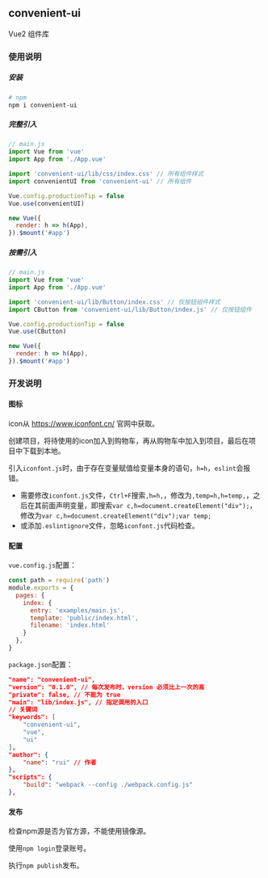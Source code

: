## convenient-ui

Vue2 组件库

### 使用说明

##### 安装

```bash
# npm
npm i convenient-ui
```

##### 完整引入

```javascript
// main.js
import Vue from 'vue'
import App from './App.vue'

import 'convenient-ui/lib/css/index.css' // 所有组件样式
import convenientUI from 'convenient-ui' // 所有组件

Vue.config.productionTip = false
Vue.use(convenientUI)

new Vue({
  render: h => h(App),
}).$mount('#app')
```

##### 按需引入

```javascript
// main.js 
import Vue from 'vue'
import App from './App.vue'

import 'convenient-ui/lib/Button/index.css' // 仅按钮组件样式
import CButton from 'convenient-ui/lib/Button/index.js' // 仅按钮组件

Vue.config.productionTip = false
Vue.use(CButton)

new Vue({
  render: h => h(App),
}).$mount('#app')
```

### 开发说明

#### 图标

icon从 https://www.iconfont.cn/ 官网中获取。

创建项目，将待使用的icon加入到购物车，再从购物车中加入到项目，最后在项目中下载到本地。

引入`iconfont.js`时，由于存在变量赋值给变量本身的语句，`h=h`，`eslint`会报错。

* 需要修改`iconfont.js`文件，`Ctrl+F`搜索`,h=h,`，修改为`,temp=h,h=temp,`，之后在其前面声明变量，即搜索`var c,h=document.createElement("div");`，修改为`var c,h=document.createElement("div");var temp;`
* 或添加`.eslintignore`文件，忽略`iconfont.js`代码检查。

#### 配置

`vue.config.js`配置：

```javascript
const path = require('path')
module.exports = {
  pages: {
    index: {
      entry: 'examples/main.js',
      template: 'public/index.html',
      filename: 'index.html'
    }
  },
}
```

`package.json`配置：

```json
"name": "convenient-ui",
"version": "0.1.0", // 每次发布时，version 必须比上一次的高
"private": false, // 不能为 true
"main": "lib/index.js", // 指定调用的入口
// 关键词
"keywords": [
    "convenient-ui",
    "vue",
    "ui"
],
"author": {
    "name": "rui" // 作者
},
"scripts": {
    "build": "webpack --config ./webpack.config.js"
},
```

#### 发布

检查npm源是否为官方源，不能使用镜像源。

使用`npm login`登录账号。

执行`npm publish`发布。
